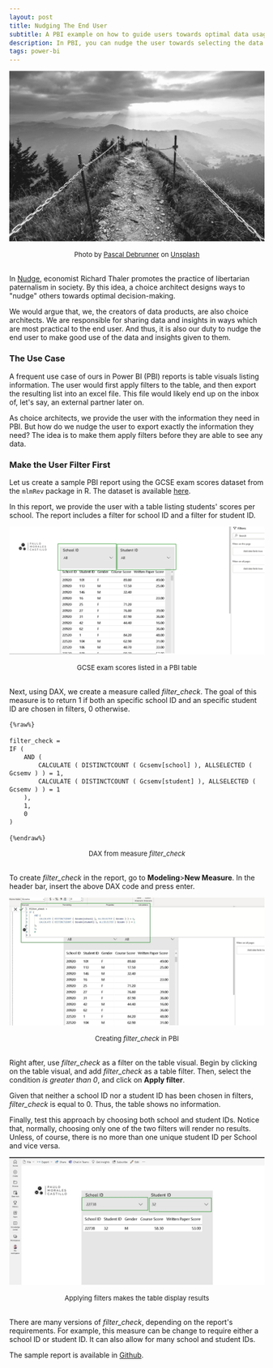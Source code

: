 ```yaml
---
layout: post
title: Nudging The End User
subtitle: A PBI example on how to guide users towards optimal data usage while reducing the chances of leakage
description: In PBI, you can nudge the user towards selecting the data they need first, before it is actually displayed in the report.
tags: power-bi
---
```


![](/asset/screenshot/2023-02-19-nudge-the-user-img01.jpg)
<font size="-1"><center><span> Photo by <a href="https://unsplash.com/ko/@debrupas?utm_source=unsplash&utm_medium=referral&utm_content=creditCopyText">Pascal Debrunner</a> on <a href="https://unsplash.com/photos/WuwKphhRQSM?utm_source=unsplash&utm_medium=referral&utm_content=creditCopyText">Unsplash</a></span></center></font>
<br>
 
In [Nudge](https://www.goodreads.com/book/show/3450744-nudge), economist Richard Thaler promotes the practice of libertarian paternalism in society. By this idea, a choice architect designs ways to "nudge" others towards optimal decision-making. 

We would argue that, we, the creators of data products, are also choice architects. We are responsible for sharing data and insights in ways which are most practical to the end user. And thus, it is also our duty to nudge the end user to make good use of the data and insights given to them.

### The Use Case

A frequent use case of ours in Power BI (PBI) reports is table visuals listing information. The user would first apply filters to the table, and then export the resulting list into an excel file. This file would likely end up on the inbox of, let's say, an external partner later on. 

As choice architects, we provide the user with the information they need in PBI. But how do we nudge the user to export exactly the information they need? The idea is to make them apply filters before they are able to see any data. 

### Make the User Filter First

Let us create a sample PBI report using the GCSE exam scores dataset from the `mlmRev` package in R. The dataset is available [here](https://vincentarelbundock.github.io/Rdatasets/articles/data.html).

In this report, we provide the user with a table listing students' scores per school. The report includes a filter for school ID and a filter for student ID.

![2023-02-19-nudge-the-user-img02](/asset/screenshot/2023-02-19-nudge-the-user-img02.jpg)
<font size="-1"><center><span> GCSE exam scores listed in a PBI table </span></center></font>
<br>

Next, using DAX, we create a measure called *filter_check*. The goal of this measure is to return 1 if both an specific school ID and an specific student ID are chosen in filters, 0 otherwise. 

    {%raw%}

    filter_check =
    IF (
        AND (
            CALCULATE ( DISTINCTCOUNT ( Gcsemv[school] ), ALLSELECTED ( Gcsemv ) ) = 1,
            CALCULATE ( DISTINCTCOUNT ( Gcsemv[student] ), ALLSELECTED ( Gcsemv ) ) = 1
        ),
        1,
        0
    )

    {%endraw%}
<font size="-1"><center><span> DAX from measure <em>filter_check </em></span></center></font>
<br>

To create *filter_check* in the report, go to **Modeling**>**New Measure**. In the header bar, insert the above DAX code and press enter. 

![2023-02-19-nudge-the-user-img03](/asset/screenshot/2023-02-19-nudge-the-user-img03.jpg)
<font size="-1"><center><span> Creating <em>filter_check</em> in PBI </span></center></font>
<br>

Right after, use *filter_check* as a filter on the table visual. Begin by clicking on the table visual, and add *filter_check* as a table filter. Then, select the condition *is greater than 0*, and click on **Apply filter**. 

Given that neither a school ID nor a student ID has been chosen in filters, *filter_check* is equal to 0. Thus, the table shows no information. 

Finally, test this approach by choosing both school and student IDs. Notice that, normally, choosing only one of the two filters will render no results. Unless, of course, there is no more than one unique student ID per School and vice versa.

![2023-02-19-nudge-the-user-img04](/asset/screenshot/2023-02-19-nudge-the-user-img04.jpg)
<font size="-1"><center><span> Applying filters makes the table display results </span></center></font>
<br>

There are many versions of *filter_check*, depending on the report's requirements. For example, this measure can be change to require either a school ID or student ID. It can also allow for many school and student IDs. 

The sample report is available in [Github](https://github.com/moralescastillo/code_sample/blob/main/nudging_your_clients/gcse_exam_scores_england.pbix).
